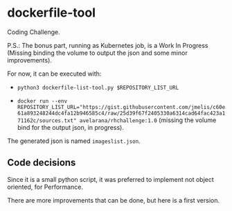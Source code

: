 # dockerfile-tool
Coding Challenge.

P.S.: The bonus part, running as Kubernetes job, is a Work In Progress (Missing binding the volume to output the json and some minor improvements).

For now, it can be executed with:
* `python3 dockerfile-list-tool.py $REPOSITORY_LIST_URL`

* `docker run --env REPOSITORY_LIST_URL="https://gist.githubusercontent.com/jmelis/c60e61a893248244dc4fa12b946585c4/raw/25d39f67f2405330a6314cad64fac423a171162c/sources.txt" avelarana/rhchallenge:1.0`
(missing the volume bind for the output json, in progress).

The generated json is named `imageslist.json`.

Code decisions
---

Since it is a small python script, it was preferred to implement not object oriented, for Performance.

There are more improvements that can be done, but here is a first version.
